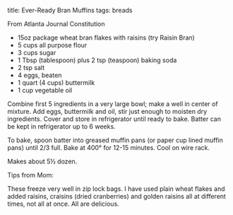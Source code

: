 title: Ever-Ready Bran Muffins
tags: breads

From Atlanta Journal Constitution

* 15oz package wheat bran flakes with raisins (try Raisin Bran)
* 5 cups all purpose flour
* 3 cups sugar
* 1 Tbsp (tablespoon) plus 2 tsp (teaspoon) baking soda
* 2 tsp salt
* 4 eggs, beaten
* 1 quart (4 cups) buttermilk
* 1 cup vegetable oil

Combine first 5 ingredients in a very large bowl; make a well in center of mixture. Add eggs, buttermilk and oil, stir
just enough to moisten dry ingredients. Cover and store in refrigerator until ready to bake. Batter can be kept in
refrigerator up to 6 weeks.

To bake, spoon batter into greased muffin pans (or paper cup lined muffin pans) until 2/3 full. Bake at 400° for 12-15
minutes. Cool on wire rack.

Makes about 5½ dozen.

Tips from Mom:

These freeze very well in zip lock bags. I have used plain wheat flakes and added raisins, craisins (dried cranberries)
and golden raisins all at different times, not all at once. All are delicious.

